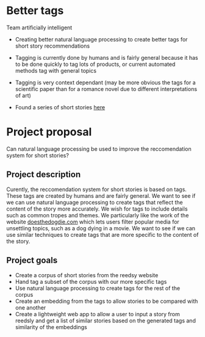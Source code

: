 # Better tags
Team artificially intelligent

- Creating better natural language processing to create better tags for short story recommendations

- Tagging is currently done by humans and is fairly general because it has to be done quickly to tag lots of products, or current automated methods tag with general topics
- Tagging is very context dependant (may be more obvious the tags for a scientific paper than for a romance novel due to different interpretations of art)
- Found a series of short stories [here](https://blog.reedsy.com/short-stories/) 

# Project proposal

Can natural language processing be used to improve the reccomendation system for short stories?

## Project description
Curently, the reccomendation system for short stories is based on tags. These tags are created by humans and are fairly general. We want to see if we can use natural language processing to create tags that reflect the content of the story more accurately. We wish for tags to include details such as common tropes and themes. We particularly like the work of the website [doesthedogdie.com](https://doesthedogdie.com/) which lets users filter popular media for unsettling topics, such as a dog dying in a movie. We want to see if we can use similar techniques to create tags that are more specific to the content of the story.

## Project goals
- Create a corpus of short stories from the reedsy website
- Hand tag a subset of the corpus with our more specific tags
- Use natural language processing to create tags for the rest of the corpus
- Create an embedding from the tags to allow stories to be compared with one another
- Create a lightweight web app to allow a user to input a story from reedsly and get a list of similar stories based on the generated tags and similarity of the embeddings


